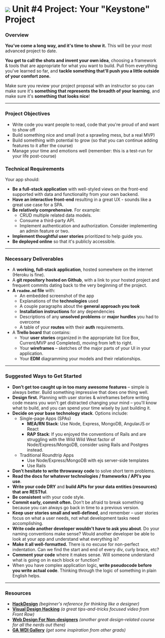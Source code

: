 # ![](https://ga-dash.s3.amazonaws.com/production/assets/logo-9f88ae6c9c3871690e33280fcf557f33.png) Unit #4 Project: Your "Keystone" Project

### Overview

**You’ve come a long way, and it's time to show it.** This will be your most advanced project to date.

**You get to call the shots and invent your own idea**, choosing a framework & tools that are appropriate for what you want to build. Pull from everything you've learned so far, and **tackle something that'll push you a little outside of your comfort zone.**

Make sure you review your project proposal with an instructor so you can make sure it's **something that represents the breadth of your learning**, and make sure it's **something that looks nice**!

---

### Project Objectives

- Write code you want people to read, code that you're proud of and want to show off
- Build something nice and small (not a sprawling mess, but a real MVP)
- Build something with potential to grow (so that you can continue adding features to it after the course)
- Manage your time and emotions well (remember: this is a test-run for your life post-course)

### Technical Requirements

Your app should:

* **Be a full-stack application** with well-styled views on the front-end supported with data and functionality from your own backend.
* **Have an interactive front-end** resulting in a great UX - sounds like a great use case for a SPA.
* **Be relatively comprehensive**. For example:
  * CRUD multiple related data models.
  * Consume a third-party API.
  * Implement authentication and authorization. Consider implementing an admin feature or two.
* **Implement thoughtful user stories** prioritized to help guide you.
* **Be deployed online** so that it's publicly accessible.

---

### Necessary Deliverables

* A **working, full-stack application**, hosted somewhere on the internet (Heroku is fine).
* A **git repository hosted on Github**, with a link to your hosted project and frequent commits dating back to the very beginning of the project.
* **A ``readme.md`` file** with:
    * An embedded screenshot of the app
    * Explanations of the **technologies** used
    * A couple paragraphs about the **general approach you took**
    * **Installation instructions** for any dependencies
    * Descriptions of any **unsolved problems** or **major hurdles** you had to overcome
    * A table of your **routes** with their **auth** requirements.
* A **Trello board** that contains:
    * Your **user stories** organized in the appropriate list (Ice Box, Current/MVP and Completed), moving from left to right.
    * Your **wireframes** – sketches of the major parts of your UI in your application.
    * Your **EDM** diagramming your models and their relationships.


---

### Suggested Ways to Get Started

* **Don’t get too caught up in too many awesome features** – simple is always better. Build something impressive that does one thing well.
* **Design first.** Planning with user stories & wireframes before writing code means you won't get distracted changing your mind – you'll know what to build, and you can spend your time wisely by just building it.
* **Decide on your base technology stack**.  Options include:
  * Single-page Apps (SPAs)
    * **MEA/RN Stack**: Use Node, Express, MongoDB, AngularJS or React
    * **RAP Stack**:  If you enjoyed the conventions of Rails and are struggling with the Wild Wild West factor of Node/Express/MongoDB, consider using Rails and Postgres instead.
  * Traditional Roundtrip Apps
    * Use Node/Express/MongoDB with ejs server-side templates
    * Use Rails
* **Don’t hesitate to write throwaway code** to solve short term problems.
* **Read the docs for whatever technologies / frameworks / API’s you use**.
* **Write your code DRY** and **build APIs for your data entities (resources) that are RESTful**.
* **Be consistent** with your code style.
* **Commit early, commit often.** Don’t be afraid to break something because you can always go back in time to a previous version.
* **Keep user stories small and well-defined**, and remember – user stories focus on what a user needs, not what development tasks need accomplishing.
* **Write code another developer wouldn't have to ask you about**. Do your naming conventions make sense? Would another developer be able to look at your app and understand what everything is?
* **Make it all well-formatted.** There is no excuse for non-perfect indentation. Can we find the start and end of every div, curly brace, etc?
* **Comment your code** where it makes sense. Will someone understand what is going on in each block or function?
* When you have complex application logic, **write pseudocode before you write actual code**. Thinking through the logic of something in plain English helps.

---

### Resources

* **[HackDesign](https://hackdesign.org/lessons)** _(beginner's reference for thinking like a designer)_
* **[Visual Design Hacking](https://generalassemb.ly/online/videos/visual-design-hacking)** _(a great tips-and-tricks focused video from Front Row)_
* **[Web Design For Non-designers](https://generalassemb.ly/online/videos/web-design-for-non-designers)** _(another great design-related course for all the nerds out there)_
* **[GA WDI Gallery](https://gallery.generalassemb.ly/WDI?metro=)** _(get some inspiration from other grads)_
